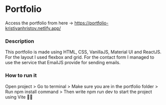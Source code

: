 # Portfolio

Access the portfolio from here -> https://portfolio-kristiyanhristov.netlify.app/

### Description
This portfolio is made using HTML, CSS, VanillaJS, Material UI and ReactJS. For the layout I used flexbox and grid. For the contact form I managed to use the service that EmailJS provide for sending emails.

### How to run it
Open project > Go to terminal > Make sure you are in the portfolio folder > Run npm install command > Then write npm run dev to start the project using Vite 🧑‍💻
